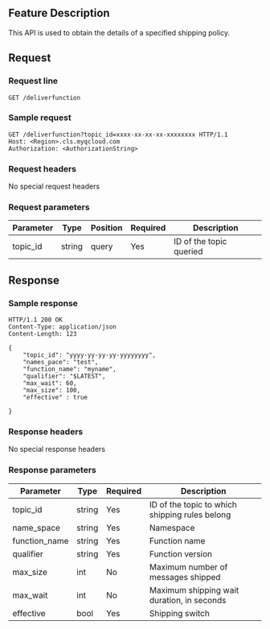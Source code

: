 ## Feature Description

This API is used to obtain the details of a specified shipping policy.

## Request

### Request line

```
GET /deliverfunction
```

### Sample request

```
GET /deliverfunction?topic_id=xxxx-xx-xx-xx-xxxxxxxx HTTP/1.1
Host: <Region>.cls.myqcloud.com
Authorization: <AuthorizationString>

```

### Request headers

No special request headers

### Request parameters

| Parameter | Type | Position | Required | Description |
|--------------|--------|------|--------|---------------------------|
| topic_id | string | query | Yes | ID of the topic queried |

## Response

### Sample response

```
HTTP/1.1 200 OK
Content-Type: application/json
Content-Length: 123

{
    "topic_id": "yyyy-yy-yy-yy-yyyyyyyy",
    "names_pace": "test",
    "function_name": "myname",
    "qualifier": "$LATEST",
    "max_wait": 60,
    "max_size": 100,
    "effective" : true
  
}
```


### Response headers

No special response headers

### Response parameters

| Parameter | Type | Required | Description |
|------------|--------|---------|-------------------------------|
| topic_id | string | Yes | ID of the topic to which shipping rules belong |
| name_space    | string | Yes      | Namespace               |
| function_name    | string | Yes      | Function name                 |
| qualifier | string  | Yes      | Function version                      |
| max_size | int | No      | Maximum number of messages shipped                 |
| max_wait  | int    | No     | Maximum shipping wait duration, in seconds          |
| effective  | bool  | Yes      |          Shipping switch            |
 
